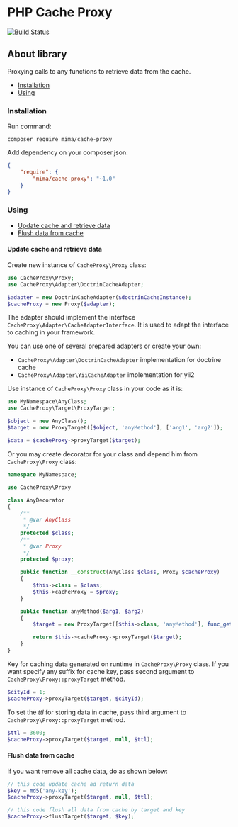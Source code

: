 # PHP Cache Proxy

[![Build Status](https://travis-ci.org/MimaTomis/cache-proxy.svg)](https://travis-ci.org/MimaTomis/cache-proxy)

## About library

Proxying calls to any functions to retrieve data from the cache.

* [Installation](#installation)
* [Using](#using)

### Installation

Run command:

    composer require mima/cache-proxy

Add dependency on your composer.json:

```json
{
    "require": {
        "mima/cache-proxy": "~1.0"
    }
}
```

### Using

* [Update cache and retrieve data](#update-cache-and-retrieve-data)
* [Flush data from cache](#flush-data-from-cache)

#### Update cache and retrieve data

Create new instance of `CacheProxy\Proxy` class:

```php
use CacheProxy\Proxy;
use CacheProxy\Adapter\DoctrinCacheAdapter;

$adapter = new DoctrinCacheAdapter($doctrinCacheInstance);
$cacheProxy = new Proxy($adapter);
```

The adapter should implement the interface `CacheProxy\Adapter\CacheAdapterInterface`.
It is used to adapt the interface to caching in your framework.

You can use one of several prepared adapters or create your own:

* `CacheProxy\Adapter\DoctrinCacheAdapter` implementation for doctrine cache
* `CacheProxy\Adapter\YiiCacheAdapter` implementation for yii2

Use instance of `CacheProxy\Proxy` class in your code as it is:

```php
use MyNamespace\AnyClass;
use CacheProxy\Target\ProxyTarger;

$object = new AnyClass();
$target = new ProxyTarget([$object, 'anyMethod'], ['arg1', 'arg2']);

$data = $cacheProxy->proxyTarget($target);
```

Or you may create decorator for your class and depend him from `CacheProxy\Proxy` class:

```php
namespace MyNamespace;

use CacheProxy\Proxy

class AnyDecorator
{
    /**
     * @var AnyClass
     */
    protected $class;
    /**
     * @var Proxy
     */
    protected $proxy;

    public function __construct(AnyClass $class, Proxy $cacheProxy)
    {
        $this->class = $class;
        $this->cacheProxy = $proxy;
    }

    public function anyMethod($arg1, $arg2)
    {
        $target = new ProxyTarget([$this->class, 'anyMethod'], func_get_args());

        return $this->cacheProxy->proxyTarget($target);
    }
}
```

Key for caching data generated on runtime in `CacheProxy\Proxy` class. If you want specify any suffix for cache key, pass second argument to `CacheProxy\Proxy::proxyTarget` method.

```php
$cityId = 1;
$cacheProxy->proxyTarget($target, $cityId);
```

To set the *ttl* for storing data in cache, pass third argument to `CacheProxy\Proxy::proxyTarget` method.

```php
$ttl = 3600;
$cacheProxy->proxyTarget($target, null, $ttl);
```

#### Flush data from cache

If you want remove all cache data, do as shown below:

```php
// this code update cache ad return data
$key = md5('any-key');
$cacheProxy->proxyTarget($target, null, $ttl);

// this code flush all data from cache by target and key
$cacheProxy->flushTarget($target, $key);
```
